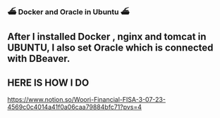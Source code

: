 ### ⛴️ Docker and Oracle in Ubuntu ⛴️

## After I installed Docker , nginx and tomcat in UBUNTU, I also set Oracle which is connected with DBeaver.

## HERE IS HOW I DO
https://www.notion.so/Woori-Financial-FISA-3-07-23-4569c0c4014a41f0a06caa79884bfc71?pvs=4
